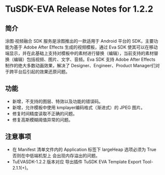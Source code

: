 # TuSDK-EVA Release Notes for 1.2.2

## 简介


涂图·视频融合 SDK 服务是涂图推出的一款适用于 Android 平台的 SDK，主要功能为基于 Adobe After Effects 生成的视频模板，通过 Eva SDK 使其可以在移动端显示，并在此基础上支持对模板中的素材进行替换（编辑），当前支持的素材替换（编辑）包括视频、图片、文字、音频。Eva SDK 支持 Adobe After Effects 制作的绝大多数动画效果，解决了 Designer、Engineer、Product Manager们对于跨平台后引起的效果还原问题。


## 功能

* 新增，不支持的图层、特效以及功能的错误码。
* 新增，允许模板中使用 kmplayer编码格式（渐进式）的 JPEG 图片。
* 修复时间精度读取不正确的问题。
* 修复高斯模糊阈值异常的问题。


## 注意事项

* 在 Manifest 清单文件内的 Application 标签下 largeHeap 选项必须为 True 否则在中低端机型上 会出现内存溢出的问题。
* TuEVASDK-1.2.2 版本对应 导出插件 TuSDK EVA Template Export Tool-2.1.1(+)。
